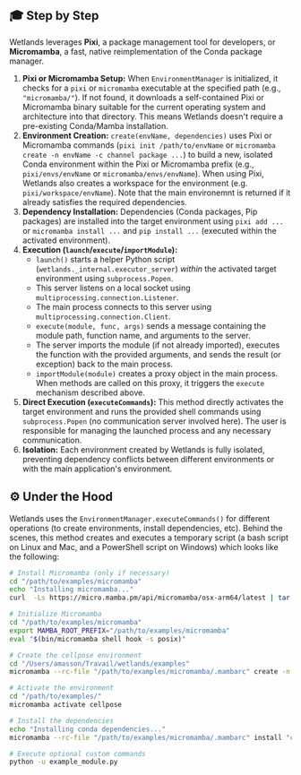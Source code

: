 ## 🎓 Step by Step

Wetlands leverages **Pixi**, a package management tool for developers, or **Micromamba**, a fast, native reimplementation of the Conda package manager.

1.  **Pixi or Micromamba Setup:** When `EnvironmentManager` is initialized, it checks for a `pixi` or `micromamba` executable at the specified path (e.g., `"micromamba/"`). If not found, it downloads a self-contained Pixi or Micromamba binary suitable for the current operating system and architecture into that directory. This means Wetlands doesn't require a pre-existing Conda/Mamba installation.
2.  **Environment Creation:** `create(envName, dependencies)` uses Pixi or Micromamba commands (`pixi init /path/to/envName` or  `micromamba create -n envName -c channel package ...`) to build a new, isolated Conda environment within the Pixi or Micromamba prefix (e.g., `pixi/envs/envName` or `micromamba/envs/envName`). When using Pixi, Wetlands also creates a workspace for the environment (e.g. `pixi/workspace/envName`). Note that the main environemnt is returned if it already satisfies the required dependencies.
3.  **Dependency Installation:** Dependencies (Conda packages, Pip packages) are installed into the target environment using `pixi add ...` or `micromamba install ...` and `pip install ...` (executed within the activated environment).
4.  **Execution (`launch`/`execute`/`importModule`):**
    *   `launch()` starts a helper Python script (`wetlands._internal.executor_server`) *within* the activated target environment using `subprocess.Popen`.
    *   This server listens on a local socket using `multiprocessing.connection.Listener`.
    *   The main process connects to this server using `multiprocessing.connection.Client`.
    *   `execute(module, func, args)` sends a message containing the module path, function name, and arguments to the server.
    *   The server imports the module (if not already imported), executes the function with the provided arguments, and sends the result (or exception) back to the main process.
    *   `importModule(module)` creates a proxy object in the main process. When methods are called on this proxy, it triggers the `execute` mechanism described above.
5.  **Direct Execution (`executeCommands`):** This method directly activates the target environment and runs the provided shell commands using `subprocess.Popen` (no communication server involved here). The user is responsible for managing the launched process and any necessary communication.
6.  **Isolation:** Each environment created by Wetlands is fully isolated, preventing dependency conflicts between different environments or with the main application's environment.


## ⚙️ Under the Hood


Wetlands uses the `EnvironmentManager.executeCommands()` for different operations (to create environments, install dependencies, etc). 
Behind the scenes, this method creates and executes a temporary script (a bash script on Linux and Mac, and a PowerShell script on Windows) which looks like the following:

```bash
# Install Micromamba (only if necessary)
cd "/path/to/examples/micromamba"
echo "Installing micromamba..."
curl  -Ls https://micro.mamba.pm/api/micromamba/osx-arm64/latest | tar -xvj bin/micromamba

# Initialize Micromamba
cd "/path/to/examples/micromamba"
export MAMBA_ROOT_PREFIX="/path/to/examples/micromamba"
eval "$(bin/micromamba shell hook -s posix)"

# Create the cellpose environment
cd "/Users/amasson/Travail/wetlands/examples"
micromamba --rc-file "/path/to/examples/micromamba/.mambarc" create -n cellpose python=3.12.7 -y

# Activate the environment
cd "/path/to/examples/"
micromamba activate cellpose

# Install the dependencies
echo "Installing conda dependencies..."
micromamba --rc-file "/path/to/examples/micromamba/.mambarc" install "cellpose==3.1.0" -y

# Execute optional custom commands
python -u example_module.py
```
